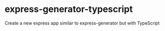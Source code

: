 # express-generator-typescript
Create a new express app similar to express-generator but with TypeScript
